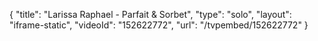 {
    "title": "Larissa Raphael - Parfait & Sorbet",
    "type": "solo",
    "layout": "iframe-static",
    "videoId": "152622772",
    "url": "\/tvpembed\/152622772"
}